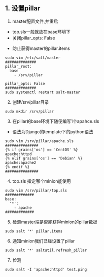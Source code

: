 ## 1. 设置pillar
1. master配置文件,并重启
+ top.sls一般就放在base环境下
+ 关闭pillar_opts: False
- 防止获得master的pillar.items
```
sudo vim /etc/salt/master
##############
pillar_root:
  base
    - /srv/pillar

pillar_opts: False
##############
sudo systemctl restart salt-master
```
2. 创建/srv/pillar目录
```
sudo mkdir /srv/pillar
```

3. 在pillar的base环境下随便编写1个apahce.sls
+ 语法为Django的template下的python语法
```
sudo vim /srv/pillar/apache.sls
###############
{% if grains['os'] == 'CentOS' %}
apache:httpd
{% elif grains['os'] == 'Debian' %}
apache:apache2
{% endif %}
###############
```

4. top.sls
指定哪个minion能使用 
```
sudo vim /srv/pillar/top.sls
#############
base:
  '*':
    - apache
#############
```

5. 检测master端是否能获得minion的pillar数据
```
sudo salt '*' pillar.items
```

6. 通知minion我们已经设置了pillar
```
sudo salt '*' saltutil.refresh_pillar
```

7. 检测
```
sudo salt -I 'apache:httpd' test.ping
```

